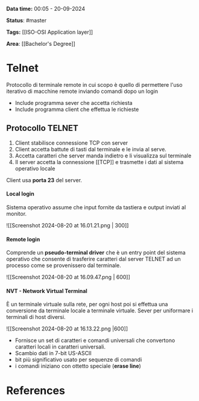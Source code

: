 **Data time:** 00:05 - 20-09-2024

**Status**: #master 

**Tags:** [[ISO-OSI Application layer]]

**Area**: [[Bachelor's Degree]]
# Telnet

Protocollo di terminale remote in cui scopo è quello di permettere l'uso iterativo di macchine remote inviando comandi dopo un login

- Include programma sever che accetta richiesta
- Include programma client che effettua le richieste

## Protocollo TELNET
1. Client stabilisce connessione TCP con server
2. Client accetta battute di tasti dal terminale e le invia al serve. 
3. Accetta caratteri che server manda indietro e li visualizza sul terminale
4. Il server accetta la connessione [[TCP]] e trasmette i dati al sistema operativo locale

Client usa **porta 23** del server.

#### Local login
Sistema operativo assume che input fornite da tastiera e output inviati al monitor.

![[Screenshot 2024-08-20 at 16.01.21.png | 300]]

#### Remote login
Comprende un **pseudo-terminal driver** che è un entry point del sistema operativo che consente di trasferire caratteri dal server TELNET ad un processo come se provenissero dal terminale.

![[Screenshot 2024-08-20 at 16.09.47.png | 600]]

#### NVT - Network Virtual Terminal
È un terminale virtuale sulla rete, per ogni host poi si effettua una conversione da terminale locale a terminale virtuale. Sever per uniformare i terminali di host diversi.

![[Screenshot 2024-08-20 at 16.13.22.png |600]]
- Fornisce un set di caratteri e comandi universali che convertono caratteri locali in caratteri universali.
- Scambio dati in 7-bit US-ASCII
- bit più significativo usato per sequenze di comandi
- i comandi iniziano con ottetto speciale (**erase line**)


# References